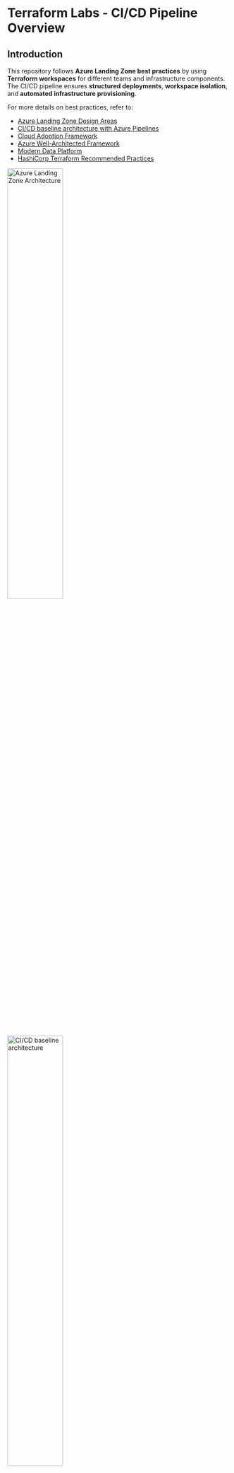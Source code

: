 # Terraform Labs - CI/CD Pipeline Overview

## Introduction
This repository follows **Azure Landing Zone best practices** by using **Terraform workspaces** for different teams and infrastructure components. The CI/CD pipeline ensures **structured deployments**, **workspace isolation**, and **automated infrastructure provisioning**.

For more details on best practices, refer to:
- [Azure Landing Zone Design Areas](https://learn.microsoft.com/en-us/azure/cloud-adoption-framework/ready/landing-zone/design-areas)
- [CI/CD baseline architecture with Azure Pipelines](https://learn.microsoft.com/en-us/azure/devops/pipelines/architectures/devops-pipelines-baseline-architecture?view=azure-devops)
- [Cloud Adoption Framework](https://learn.microsoft.com/en-us/azure/cloud-adoption-framework/overview)
- [Azure Well-Architected Framework](https://learn.microsoft.com/en-us/azure/well-architected/what-is-well-architected-framework)
- [Modern Data Platform](https://learn.microsoft.com/en-us/azure/architecture/solution-ideas/articles/small-medium-modern-data-platform)
- [HashiCorp Terraform Recommended Practices](https://developer.hashicorp.com/terraform/cloud-docs/recommended-practices/part3.3)

<p align="left">
  <a href="https://learn.microsoft.com/en-us/azure/cloud-adoption-framework/ready/landing-zone/design-areas" target="_blank">
    <img src="https://learn.microsoft.com/en-us/azure/cloud-adoption-framework/ready/enterprise-scale/media/azure-landing-zone-architecture-diagram-hub-spoke.svg" width="50%" alt="Azure Landing Zone Architecture">
  </a>
</p>

<p align="left">
  <a href="https://learn.microsoft.com/en-us/azure/devops/pipelines/architectures/devops-pipelines-baseline-architecture?view=azure-devops" target="_blank">
    <img src="https://learn.microsoft.com/en-us/azure/devops/pipelines/architectures/media/azure-devops-ci-cd-architecture.svg?view=azure-devops" width="50%" alt="CI/CD baseline architecture">
  </a>
</p>

## Repository Structure
```plaintext
terraform-labs/
|-- apps/
|   |-- appmulti/
|   |-- appsingle/
|   |-- mdp-adf/
|
|-- azure/
|   |-- compute/
|   |-- networking/
|   |-- database/
|   |-- security/
|   |-- storage/
|   |-- datafactory/
|   |-- devops/
|   |-- print/
|   |-- image-bakery/
|
|-- pipelines/
|   |-- application/
|   |-- infrastructure/
|   |-- image-bakery/
|
|-- modules/
|   |-- azuread/
|   |-- azure-devops/
|   |-- azurerm/
|   |-- github/
|   |-- twingate/
```

## How This Uses Azure Landing Zone Best Practices
This Terraform structure aligns with **Microsoft's Cloud Adoption Framework**:
- **Subscription Segmentation** → Workloads are split across different **Azure Landing Zone subscriptions**.
- **Workspaces per Team** → Each team folder is a **Terraform workspace**, isolating infrastructure.
- **Networking & Security** → Uses **Hub-Spoke VNet Peering, ExpressRoute, VPNs, and Firewalls**.
- **RBAC & Policies** → Access is **restricted per team**, following **least privilege principles**.
- **Logging & Cost Management** → **Azure Monitor & Log Analytics** centralize operations.
- **Immutable Server Images** → Uses **Packer with PowerShell DSC** in CI/CD pipelines to produce Windows base/core server images for Azure compute.

### **Subscription Breakdown**
| Subscription Type | Purpose |
|-------------------|---------|
| **Management** | Centralized logging, monitoring, and security (Azure Monitor, Defender for Cloud). |
| **Identity** | Manages Microsoft Entra ID, DNS, and IAM roles. |
| **Connectivity** | Hosts networking (VNet Peering, ExpressRoute, VPN Gateways, Firewalls). |
| **Landing Zones** | Hosts applications, databases, compute, and storage. |
| **Sandbox** | Used for POC/testing environments. |

## CI/CD Flow
1. **User makes a change** in their respective team folder and commits to the repository.
2. The **CI (Continuous Integration) pipeline** is triggered:
   - Copies Terraform files for the **specific team workspace**.
   - Packages files into an **artifact**.
   - Publishes the artifact for deployment.
3. The **CD (Continuous Deployment) pipeline** runs after CI:
   - **Initializes Terraform** (`terraform init`).
   - **Plans infrastructure changes** (`terraform plan`).
   - **Applies changes** (`terraform apply`, if approved).
   Reusable pipeline templates are used to streamline deployments across apps, infra, and image baking pipelines.

## Pipeline Execution
### CI Pipeline - Builds Terraform Artifacts
```yaml
stages:
  - stage: Build
    displayName: 'Build Stage'
    jobs:
      - job: Build
        steps:
          - checkout: self
          - task: CopyFiles@2
            inputs:
              SourceFolder: '$(Build.SourcesDirectory)/azure/$(team)'
              TargetFolder: '$(Build.ArtifactStagingDirectory)/$(artifactName)/azure/$(team)'
          - task: PublishBuildArtifacts
            inputs:
              path: '$(Build.ArtifactStagingDirectory)'
              artifact: '$(artifactName)'
```

### CD Pipeline - Deploys Terraform Configurations
```yaml
stages:
  - stage: TerraformPlan
    displayName: "Terraform Plan"
    jobs:
      - deployment: Terraform_Plan
        steps:
          - task: TerraformCLI@0
            inputs:
              command: 'init'
              workingDirectory: '$(Pipeline.Workspace)/$(artifactName)'
          - task: TerraformCLI@0
            inputs:
              command: 'plan'
              workingDirectory: '$(Pipeline.Workspace)/$(artifactName)'
  - stage: TerraformApply
    displayName: "Terraform Apply"
    jobs:
      - deployment: Terraform_Apply
        steps:
          - task: TerraformCLI@0
            inputs:
              command: 'apply'
              workingDirectory: '$(Pipeline.Workspace)/$(artifactName)'
```

## Summary
- **Each team folder is a Terraform workspace**, aligning with **Azure Landing Zone designs**.
- **Subscriptions are segmented** to separate management, identity, networking, and workloads.
- **CI/CD follows best practices**, ensuring controlled and structured deployments.
- **Networking & Security** are enforced using **Azure Firewall, VPNs, and VNet Peering**.
- **Logging & Cost Management** are centralized with **Azure Monitor & Log Analytics**.
- **Image baking is fully automated** using **Packer with PowerShell DSC**, producing standardized Windows images for compute.

This setup ensures **scalability, security, and automation**, following **Microsoft’s Cloud Adoption Framework** and **Azure Well-Architected Framework** for Terraform-based infrastructure.
